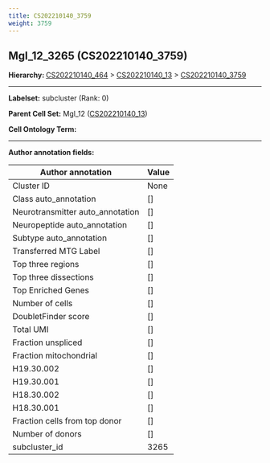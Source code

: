 ```yaml
---
title: CS202210140_3759
weight: 3759
---
```

## Mgl_12_3265 (CS202210140_3759)
<b>Hierarchy: </b>
[CS202210140_464](cell_sets/CS202210140_464.md) >
[CS202210140_13](cell_sets/CS202210140_13.md) >
[CS202210140_3759](cell_sets/CS202210140_3759.md)

---


**Labelset:** subcluster (Rank: 0)

**Parent Cell Set:** Mgl_12 ([CS202210140_13](cell_sets/CS202210140_13.md))



**Cell Ontology Term:** 

[MARKER GENES.]: #


---

[TRANSFERRED ANNOTATIONS.]: #


[AUTHOR ANNOTATION FIELDS.]: #


**Author annotation fields:**

| Author annotation | Value |
|-------------------|-------|
|Cluster ID|None|
|Class auto_annotation|[]|
|Neurotransmitter auto_annotation|[]|
|Neuropeptide auto_annotation|[]|
|Subtype auto_annotation|[]|
|Transferred MTG Label|[]|
|Top three regions|[]|
|Top three dissections|[]|
|Top Enriched Genes|[]|
|Number of cells|[]|
|DoubletFinder score|[]|
|Total UMI|[]|
|Fraction unspliced|[]|
|Fraction mitochondrial|[]|
|H19.30.002|[]|
|H19.30.001|[]|
|H18.30.002|[]|
|H18.30.001|[]|
|Fraction cells from top donor|[]|
|Number of donors|[]|
|subcluster_id|3265|
